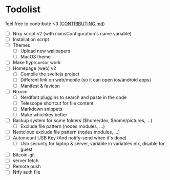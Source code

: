 # Todolist

feel free to contribute <3 ([CONTRIBUTING.md](CONTRIBUTING.md))

- [ ] Nixy script v2 (with nixosConfiguration's name variable)
- [ ] Installation script
- [ ] Themes
  - [ ] Upload new wallpapers
  - [ ] MacOS theme
- [ ] Make hyprcursor work
- [ ] Homepage (web) v2
  - [ ] Compile the sveltejs project
  - [ ] Different link on web/mobile (so it can open ios/android apps)
  - [ ] Manifest & favicon
- [ ] Nixvim
  - [ ] Nerdfont pluggins to search and paste in the code
  - [ ] Telescope shortcut for file content
  - [ ] Markdown snippets
  - [ ] Make whichkey better
- [ ] Backup system for some folders ($home/dev, $home/pictures, ...)
  - [ ] Exclude file pattern (nodes modules, ...)
- [ ] Nextcloud exclude file pattern (nodes modules, ...)
- [ ] Automount USB Key (And notify-send when it's done)
  - [ ] Usb security for laptop & server, variable in variables.nix, disable for guest
- [ ] Bitcoin-git
- [ ] server fetch
- [ ] Remote push
- [ ] Ntfy auth file

